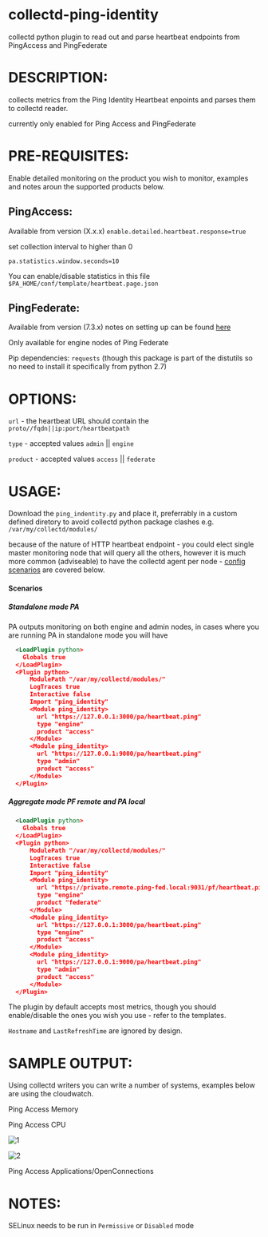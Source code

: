 # collectd-ping-identity

collectd python plugin to read out and parse heartbeat endpoints from PingAccess and PingFederate

DESCRIPTION:
===
collects metrics from the Ping Identity  Heartbeat enpoints and parses them to collectd reader. 

currently only enabled for Ping Access and PingFederate

PRE-REQUISITES:
===

Enable detailed monitoring on the product you wish to monitor, examples and notes aroun the supported products below.

  PingAccess:
  ---
  Available from version (X.x.x)
  `enable.detailed.heartbeat.response=true`

  set collection interval to higher than 0 

  `pa.statistics.window.seconds=10`

  You can enable/disable statistics in this file `$PA_HOME/conf/template/heartbeat.page.json`

  PingFederate:
  --- 
  Available from version (7.3.x) notes on setting up can be found [here](https://ping.force.com/Support/PingFederate/Administration/Enabling-heartbeat-in-PingFederate-7-3-and-above)

  Only available for engine nodes of Ping Federate


  Pip dependencies: `requests` (though this package is part of the distutils so no need to install it specifically from python 2.7)

OPTIONS:
===
`url`  - the heartbeat URL should contain the ```proto//fqdn||ip:port/heartbeatpath```

`type` - accepted values `admin` || `engine`

`product` - accepted values `access` || `federate`

USAGE:
===
Download the `ping_indentity.py` and place it, preferrably in a custom defined diretory to avoid collectd python package clashes e.g. `/var/my/collectd/modules/` 

because of the nature of HTTP heartbeat endpoint - you could elect single master monitoring node that will query all the others, however it is much more common (adviseable) to have the collectd agent per node - [config scenarios](####Scenarios) are covered below.


#### Scenarios
##### Standalone mode PA

PA outputs monitoring on both engine and admin nodes, in cases where you are running PA in standalone mode you will have 

```XML
  <LoadPlugin python>
    Globals true
  </LoadPlugin>
  <Plugin python>
      ModulePath "/var/my/collectd/modules/"
      LogTraces true
      Interactive false
      Import "ping_identity"
      <Module ping_identity>
        url "https://127.0.0.1:3000/pa/heartbeat.ping"
        type "engine"
        product "access"
      </Module>
      <Module ping_identity>
        url "https://127.0.0.1:9000/pa/heartbeat.ping"
        type "admin"
        product "access"
      </Module>
  </Plugin>
```



##### Aggregate mode PF remote and PA local

```XML
  <LoadPlugin python>
    Globals true
  </LoadPlugin>
  <Plugin python>
      ModulePath "/var/my/collectd/modules/"
      LogTraces true
      Interactive false
      Import "ping_identity"
      <Module ping_identity>
        url "https://private.remote.ping-fed.local:9031/pf/heartbeat.ping"
        type "engine"
        product "federate"
      </Module>
      <Module ping_identity>
        url "https://127.0.0.1:3000/pa/heartbeat.ping"
        type "engine"
        product "access"
      </Module>
      <Module ping_identity>
        url "https://127.0.0.1:9000/pa/heartbeat.ping"
        type "admin"
        product "access"
      </Module>
  </Plugin>
```

The plugin by default accepts most metrics, though you should enable/disable the ones you wish you use - refer to the templates.

`Hostname`  and `LastRefreshTime` are ignored by design.

SAMPLE OUTPUT:
===

Using collectd writers you can write a number of systems, examples below are using the cloudwatch.

Ping Access Memory


Ping Access CPU

[1]: https://i.ibb.co/VD94Bff/Screenshot-2019-03-05-at-14-25-46.png
[2]: https://i.ibb.co/8KL1LvB/Screenshot-2019-03-05-at-14-19-36.png
![1]

![2]

Ping Access Applications/OpenConnections


NOTES:
===
SELinux needs to be run in `Permissive` or `Disabled` mode 
